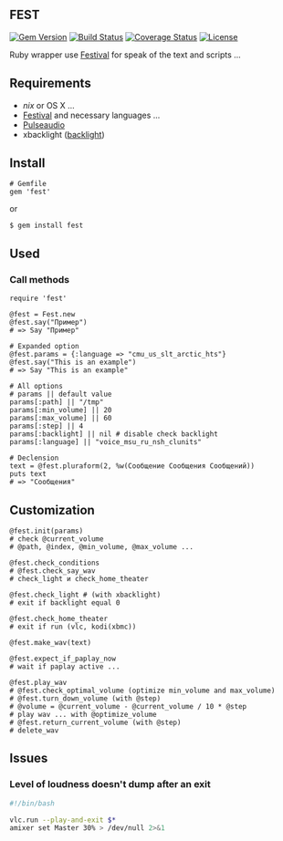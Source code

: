 ## FEST

[![Gem Version](https://badge.fury.io/rb/fest.svg)](http://badge.fury.io/rb/fest)
[![Build Status](https://travis-ci.org/AfsmNGhr/fest.svg)](https://travis-ci.org/AfsmNGhr/fest)
[![Coverage Status](https://coveralls.io/repos/AfsmNGhr/fest/badge.svg)](https://coveralls.io/r/AfsmNGhr/fest)
[![License](https://img.shields.io/packagist/l/doctrine/orm.svg)](https://github.com/AfsmNGhr/fest)

Ruby wrapper use [Festival](https://wiki.archlinux.org/index.php/Festival_%28%D0%A0%D1%83%D1%81%D1%81%D0%BA%D0%B8%D0%B9%29) for speak of the text and scripts ...

## Requirements

- *nix* or OS X ...
- [Festival](https://wiki.archlinux.org/index.php/Festival_%28%D0%A0%D1%83%D1%81%D1%81%D0%BA%D0%B8%D0%B9%29) and necessary languages ...
- [Pulseaudio](https://wiki.archlinux.org/index.php/PulseAudio_%28%D0%A0%D1%83%D1%81%D1%81%D0%BA%D0%B8%D0%B9%29)
- xbacklight ([backlight](https://wiki.archlinux.org/index.php/Backlight_%28%D0%A0%D1%83%D1%81%D1%81%D0%BA%D0%B8%D0%B9%29))

## Install

```.ruby
# Gemfile
gem 'fest'
```
or
```.ruby
$ gem install fest
```

## Used
### Call methods
```.ruby
require 'fest'

@fest = Fest.new
@fest.say("Пример")
# => Say "Пример"

# Expanded option
@fest.params = {:language => "cmu_us_slt_arctic_hts"}
@fest.say("This is an example")
# => Say "This is an example"

# All options
# params || default value
params[:path] || "/tmp"
params[:min_volume] || 20
params[:max_volume] || 60
params[:step] || 4
params[:backlight] || nil # disable check backlight
params[:language] || "voice_msu_ru_nsh_clunits"

# Declension
text = @fest.pluraform(2, %w(Сообщение Сообщения Сообщений))
puts text
# => "Сообщения"
```

## Сustomization

```.ruby
@fest.init(params)
# check @current_volume
# @path, @index, @min_volume, @max_volume ...

@fest.check_conditions
# @fest.check_say_wav
# check_light и check_home_theater

@fest.check_light # (with xbacklight)
# exit if backlight equal 0

@fest.check_home_theater
# exit if run (vlc, kodi(xbmc))

@fest.make_wav(text)

@fest.expect_if_paplay_now
# wait if paplay active ...

@fest.play_wav
# @fest.check_optimal_volume (optimize min_volume and max_volume)
# @fest.turn_down_volume (with @step)
# @volume = @current_volume - @current_volume / 10 * @step
# play wav ... with @optimize_volume
# @fest.return_current_volume (with @step)
# delete_wav
```

## Issues
### Level of loudness doesn't dump after an exit

```.bash
#!/bin/bash

vlc.run --play-and-exit $*
amixer set Master 30% > /dev/null 2>&1
```
